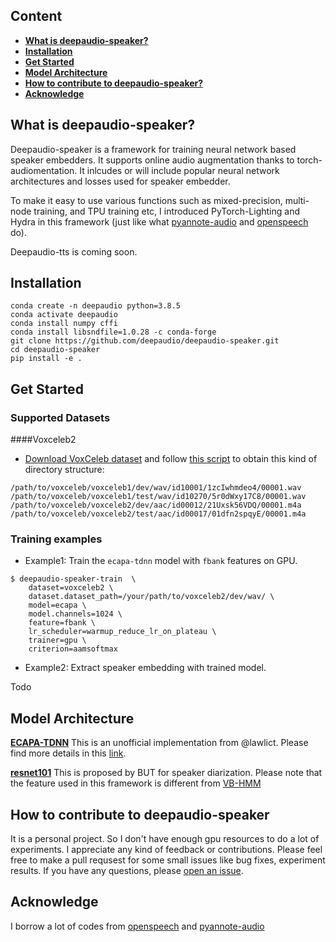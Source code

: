 ## Content
- [**What is deepaudio-speaker?**](https://github.com/deepaudio/deepaudio-speaker#what-is-deepaudio)
- [**Installation**](https://github.com/sdeepaudio/deepaudio-speaker#installation)
- [**Get Started**](https://github.com/deepaudio/deepaudio-speaker#get-started)
- [**Model Architecture**](https://github.com/deepaudio/deepaudio-speaker#model-architectures)
- [**How to contribute to deepaudio-speaker?**](https://github.com/deepaudio/deepaudio-speaker#How-to-contribute-to-deepaudio-speaker)
- [**Acknowledge**](https://github.com/deepaudio/deepaudio-speaker#Acknowledge)

## What is deepaudio-speaker?

Deepaudio-speaker is a framework for training neural network based speaker embedders. It supports online audio augmentation thanks to torch-audiomentation. It inlcudes or will include  popular neural network architectures and losses used for speaker embedder. 

To make it easy to use various functions such as mixed-precision, multi-node training, and TPU training etc, I introduced PyTorch-Lighting and Hydra in this framework (just like what [pyannote-audio](https://github.com/pyannote/pyannote-audio) and [openspeech](https://github.com/openspeech-team/openspeech) do).    

Deepaudio-tts is coming soon.

## Installation
```
conda create -n deepaudio python=3.8.5
conda activate deepaudio
conda install numpy cffi
conda install libsndfile=1.0.28 -c conda-forge
git clone https://github.com/deepaudio/deepaudio-speaker.git
cd deepaudio-speaker
pip install -e .
```

## Get Started

### Supported Datasets

####Voxceleb2
* [Download VoxCeleb dataset](http://www.robots.ox.ac.uk/~vgg/data/voxceleb/) and follow [this script](https://github.com/pyannote/pyannote-db-voxceleb/issues/10#issuecomment-702638328) to obtain this kind of directory structure:

```
/path/to/voxceleb/voxceleb1/dev/wav/id10001/1zcIwhmdeo4/00001.wav
/path/to/voxceleb/voxceleb1/test/wav/id10270/5r0dWxy17C8/00001.wav
/path/to/voxceleb/voxceleb2/dev/aac/id00012/21Uxsk56VDQ/00001.m4a
/path/to/voxceleb/voxceleb2/test/aac/id00017/01dfn2spqyE/00001.m4a
```

### Training examples
 - Example1: Train the `ecapa-tdnn` model with `fbank` features on GPU.
  
```
$ deepaudio-speaker-train  \
    dataset=voxceleb2 \
    dataset.dataset_path=/your/path/to/voxceleb2/dev/wav/ \
    model=ecapa \
    model.channels=1024 \
    feature=fbank \
    lr_scheduler=warmup_reduce_lr_on_plateau \
    trainer=gpu \
    criterion=aamsoftmax
```
- Example2: Extract speaker embedding with trained model.

Todo

## Model Architecture
[**ECAPA-TDNN**](https://arxiv.org/pdf/2005.07143.pdf) This is an unofficial implementation from @lawlict. Please find more details in this [link](https://github.com/lawlict/ECAPA-TDNN).

[**resnet101**](https://arxiv.org/abs/2012.14952) This is proposed by BUT for speaker diarization. Please note that the feature used in this framework is different from [VB-HMM](https://github.com/BUTSpeechFIT/VBx) 

## How to contribute to deepaudio-speaker

It is a personal project. So I don't have enough gpu resources to do a lot of experiments. I appreciate any kind of feedback or contributions. Please feel free to make a pull requsest for some small issues like bug fixes, experiment results. If you have any questions, please [open an issue](https://github.com/deepaudio/deepaudio-speaker/issues).

## Acknowledge
I borrow a lot of codes from [openspeech](https://github.com/openspeech-team/openspeech) and [pyannote-audio](https://github.com/pyannote/pyannote-audio)